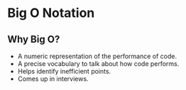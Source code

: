 # Big O Notation

## Why Big O?
- A numeric representation of the performance of code.
- A precise vocabulary to talk about how code performs.
- Helps identify inefficient points.
- Comes up in interviews.

##

##

##
